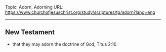 Topic: Adorn, Adorning
URL: https://www.churchofjesuschrist.org/study/scriptures/tg/adorn?lang=eng

---

## New Testament

- that they may adorn the doctrine of God, Titus 2:10.

